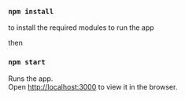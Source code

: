 ### `npm install`

to install the required modules to run the app



then

### `npm start`

Runs the app.\
Open [http://localhost:3000](http://localhost:3000) to view it in the browser.
